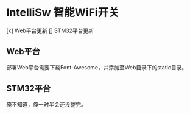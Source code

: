 # IntelliSw 智能WiFi开关

[x] Web平台更新
[] STM32平台更新

## Web平台

部署Web平台需要下载Font-Awesome，并添加至Web目录下的static目录。

## STM32平台

俺不知道，俺一时半会还没整完。
